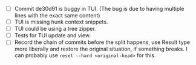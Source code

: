 - [ ] Commit de30d91 is buggy in TUI. (The bug is due to having multiple lines with the exact same content)
- [ ] TUI is missing hunk context snippets.
- [ ] TUI could be using a tree zipper.
- [ ] Tests for TUI update and view.
- [ ] Record the chain of commits before the split happens, use Result type more liberally and restore the original situation, if something breaks. I can probably use `reset --hard <original-head>` for this.